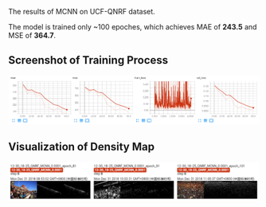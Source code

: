 The results of MCNN on UCF-QNRF dataset.

The model is trained only ~100 epoches, which achieves MAE of **243.5** and MSE of **364.7**. 

## Screenshot of Training Process

![Detialed infomation during the traning phase.](./img1.png "quantitative-results")

## Visualization of Density Map

![Detialed infomation during the traning phase.](./img2.png "visualization")